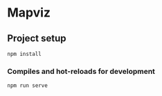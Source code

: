 # Mapviz

## Project setup
```
npm install
```

### Compiles and hot-reloads for development
```
npm run serve
```
